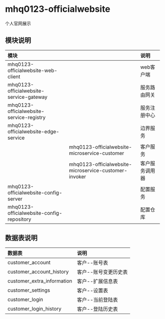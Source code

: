 # mhq0123-officialwebsite
个人官网展示

## 模块说明

|模块||说明|
|:---|:---|:---|
|mhq0123-officialwebsite-web-client||web客户端|
|mhq0123-officialwebsite-service-gateway||服务路由网关|
|mhq0123-officialwebsite-service-registry||服务注册中心|
|mhq0123-officialwebsite-edge-service||边界服务|
| |mhq0123-officialwebsite-microservice-customer|客户服务|
| |mhq0123-officialwebsite-microservice-customer-invoker|客户服务调用器|
|mhq0123-officialwebsite-config-server||配置服务|
|mhq0123-officialwebsite-config-repository||配置仓库|

## 数据表说明

|数据表|说明|
|:---|:---|
|customer_account|客户--账号表|
|customer_account_history |客户--账号变更历史表|
|customer_extra_information |客户--扩展信息表|
|customer_settings |客户--设置表|
|customer_login |客户--当前登陆表|
|customer_login_history |客户--登陆历史表|
